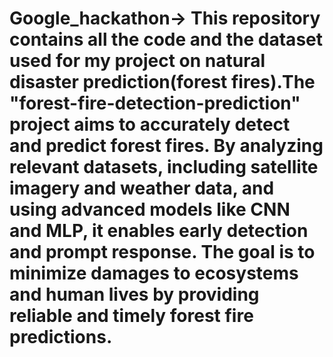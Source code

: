 # Google_hackathon-> This repository contains all the code and the dataset used for my project on natural disaster prediction(forest fires).The "forest-fire-detection-prediction" project aims to accurately detect and predict forest fires. By analyzing relevant datasets, including satellite imagery and weather data, and using advanced models like CNN and MLP, it enables early detection and prompt response. The goal is to minimize damages to ecosystems and human lives by providing reliable and timely forest fire predictions.
